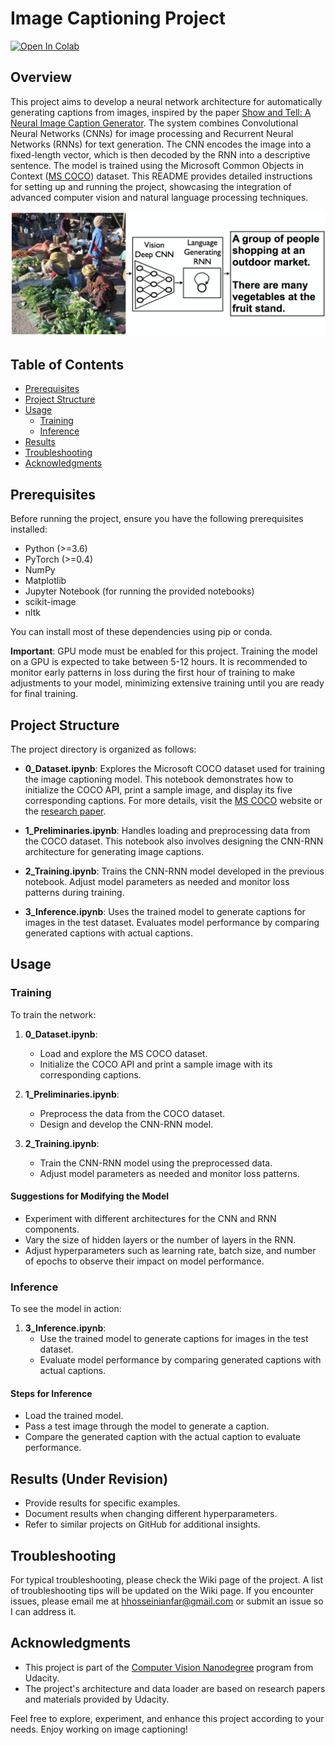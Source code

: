 # Image Captioning Project

<a target="_blank" href="https://colab.research.google.com/github/hhosseinian/ImageCaptioning">
  <img src="https://colab.research.google.com/assets/colab-badge.svg" alt="Open In Colab"/>
</a>

## Overview

This project aims to develop a neural network architecture for automatically generating captions from images, inspired by the paper [Show and Tell: A Neural Image Caption Generator](https://arxiv.org/pdf/1411.4555.pdf). The system combines Convolutional Neural Networks (CNNs) for image processing and Recurrent Neural Networks (RNNs) for text generation. The CNN encodes the image into a fixed-length vector, which is then decoded by the RNN into a descriptive sentence. The model is trained using the Microsoft Common Objects in Context ([MS COCO](http://cocodataset.org/#home)) dataset. This README provides detailed instructions for setting up and running the project, showcasing the integration of advanced computer vision and natural language processing techniques.

![Neural Image Caption, or NIC model](Images/Image_Captioning_Arch.png)

## Table of Contents
- [Prerequisites](#prerequisites)
- [Project Structure](#project-structure)
- [Usage](#usage)
  - [Training](#training)
  - [Inference](#inference)
- [Results](#results)
- [Troubleshooting](#troubleshooting)
- [Acknowledgments](#acknowledgments)

## Prerequisites

Before running the project, ensure you have the following prerequisites installed:

- Python (>=3.6)
- PyTorch (>=0.4)
- NumPy
- Matplotlib
- Jupyter Notebook (for running the provided notebooks)
- scikit-image
- nltk

You can install most of these dependencies using pip or conda.

**Important**: GPU mode must be enabled for this project. Training the model on a GPU is expected to take between 5-12 hours. It is recommended to monitor early patterns in loss during the first hour of training to make adjustments to your model, minimizing extensive training until you are ready for final training.

## Project Structure

The project directory is organized as follows:

- **0_Dataset.ipynb**: Explores the Microsoft COCO dataset used for training the image captioning model. This notebook demonstrates how to initialize the COCO API, print a sample image, and display its five corresponding captions. For more details, visit the [MS COCO](http://cocodataset.org/#home) website or the [research paper](https://arxiv.org/pdf/1405.0312).

- **1_Preliminaries.ipynb**: Handles loading and preprocessing data from the COCO dataset. This notebook also involves designing the CNN-RNN architecture for generating image captions.

- **2_Training.ipynb**: Trains the CNN-RNN model developed in the previous notebook. Adjust model parameters as needed and monitor loss patterns during training.

- **3_Inference.ipynb**: Uses the trained model to generate captions for images in the test dataset. Evaluates model performance by comparing generated captions with actual captions.

## Usage

### Training

To train the network:

1. **0_Dataset.ipynb**:
   - Load and explore the MS COCO dataset.
   - Initialize the COCO API and print a sample image with its corresponding captions.

2. **1_Preliminaries.ipynb**:
   - Preprocess the data from the COCO dataset.
   - Design and develop the CNN-RNN model.

3. **2_Training.ipynb**:
   - Train the CNN-RNN model using the preprocessed data.
   - Adjust model parameters as needed and monitor loss patterns.

#### Suggestions for Modifying the Model

- Experiment with different architectures for the CNN and RNN components.
- Vary the size of hidden layers or the number of layers in the RNN.
- Adjust hyperparameters such as learning rate, batch size, and number of epochs to observe their impact on model performance.

### Inference

To see the model in action:

1. **3_Inference.ipynb**:
   - Use the trained model to generate captions for images in the test dataset.
   - Evaluate model performance by comparing generated captions with actual captions.

#### Steps for Inference

- Load the trained model.
- Pass a test image through the model to generate a caption.
- Compare the generated caption with the actual caption to evaluate performance.

## Results (Under Revision)

- Provide results for specific examples.
- Document results when changing different hyperparameters.
- Refer to similar projects on GitHub for additional insights.

## Troubleshooting

For typical troubleshooting, please check the Wiki page of the project. A list of troubleshooting tips will be updated on the Wiki page. If you encounter issues, please email me at [hhosseinianfar@gmail.com](mailto:hhosseinianfar@gmail.com) or submit an issue so I can address it.

## Acknowledgments

- This project is part of the [Computer Vision Nanodegree](https://www.udacity.com/course/computer-vision-nanodegree--nd891) program from Udacity.
- The project's architecture and data loader are based on research papers and materials provided by Udacity.

Feel free to explore, experiment, and enhance this project according to your needs. Enjoy working on image captioning!
